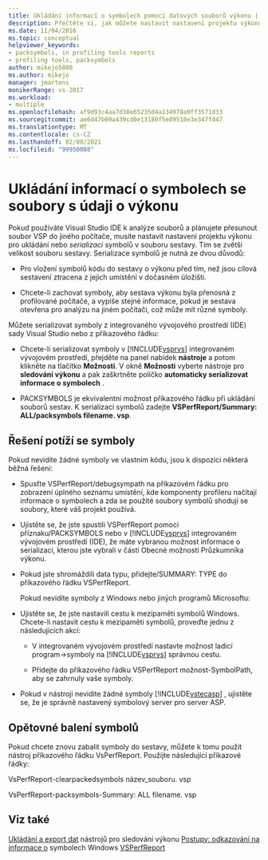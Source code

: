 ```yaml
---
title: Ukládání informací o symbolech pomocí datových souborů výkonu | Microsoft Docs
description: Přečtěte si, jak můžete nastavit nastavení projektu výkonu pro ukládání nebo serializaci symbolů v souboru sestavy.
ms.date: 11/04/2016
ms.topic: conceptual
helpviewer_keywords:
- packsymbols, in profiling tools reports
- profiling tools, packsymbols
author: mikejo5000
ms.author: mikejo
manager: jmartens
monikerRange: vs-2017
ms.workload:
- multiple
ms.openlocfilehash: af9d93c4aa7d38e65235d4a134978a9ff3571d33
ms.sourcegitcommit: ae6d47b09a439cd0e13180f5e89510e3e347fd47
ms.translationtype: MT
ms.contentlocale: cs-CZ
ms.lasthandoff: 02/08/2021
ms.locfileid: "99950088"
---
```

# <a name="saving-symbol-information-with-performance-data-files"></a>Ukládání informací o symbolech se soubory s údaji o výkonu

Pokud používáte Visual Studio IDE k analýze souborů a plánujete přesunout soubor VSP do jiného počítače, musíte nastavit nastavení projektu výkonu pro ukládání nebo *serializaci* symbolů v souboru sestavy. Tím se zvětší velikost souboru sestavy. Serializace symbolů je nutná ze dvou důvodů:

- Pro vložení symbolů kódu do sestavy o výkonu před tím, než jsou cílová sestavení ztracena z jejich umístění v dočasném úložišti.

- Chcete-li zachovat symboly, aby sestava výkonu byla přenosná z profilované počítače, a vypíše stejné informace, pokud je sestava otevřena pro analýzu na jiném počítači, což může mít různé symboly.

Můžete serializovat symboly z integrovaného vývojového prostředí (IDE) sady Visual Studio nebo z příkazového řádku:

- Chcete-li serializovat symboly v [!INCLUDE[vsprvs](../code-quality/includes/vsprvs_md.md)] integrovaném vývojovém prostředí, přejděte na panel nabídek **nástroje** a potom klikněte na tlačítko **Možnosti**. V okně **Možnosti** vyberte nástroje pro **sledování výkonu** a pak zaškrtněte políčko **automaticky serializovat informace o symbolech** .

- PACKSYMBOLS je ekvivalentní možnost příkazového řádku při ukládání souborů sestav. K serializaci symbolů zadejte **VSPerfReport/Summary: ALL/packsymbols filename. vsp**.

## <a name="troubleshooting-symbol-problems"></a>Řešení potíží se symboly

Pokud nevidíte žádné symboly ve vlastním kódu, jsou k dispozici některá běžná řešení:

- Spusťte VSPerfReport/debugsympath na příkazovém řádku pro zobrazení úplného seznamu umístění, kde komponenty profileru načítají informace o symbolech a zda se použité soubory symbolů shodují se soubory, které váš projekt používá.

- Ujistěte se, že jste spustili VSPerfReport pomocí příznaku/PACKSYMBOLS nebo v [!INCLUDE[vsprvs](../code-quality/includes/vsprvs_md.md)] integrovaném vývojovém prostředí (IDE), že máte vybranou možnost informace o serializaci, kterou jste vybrali v části Obecné možnosti Průzkumníka výkonu.

- Pokud jste shromáždili data typu, přidejte/SUMMARY: TYPE do příkazového řádku VSPerfReport.

  Pokud nevidíte symboly z Windows nebo jiných programů Microsoftu:

- Ujistěte se, že jste nastavili cestu k mezipaměti symbolů Windows. Chcete-li nastavit cestu k mezipaměti symbolů, proveďte jednu z následujících akcí:

  - V integrovaném vývojovém prostředí nastavte možnost ladicí program->symboly na [!INCLUDE[vsprvs](../code-quality/includes/vsprvs_md.md)] správnou cestu.

  - Přidejte do příkazového řádku VSPerfReport možnost-SymbolPath, aby se zahrnuly vaše symboly.

- Pokud v nástroji nevidíte žádné symboly [!INCLUDE[vstecasp](../code-quality/includes/vstecasp_md.md)] , ujistěte se, že je správně nastavený symbolový server pro server ASP.

## <a name="repacking-symbols"></a>Opětovné balení symbolů

Pokud chcete znovu zabalit symboly do sestavy, můžete k tomu použít nástroj příkazového řádku VsPerfReport. Použijte následující příkazové řádky:

VsPerfReport-clearpackedsymbols název_souboru. vsp

VsPerfReport-packsymbols-Summary: ALL filename. vsp

## <a name="see-also"></a>Viz také

[Ukládání a export dat](../profiling/saving-and-exporting-performance-tools-data.md) 
 nástrojů pro sledování výkonu [Postupy: odkazování na informace o](../profiling/how-to-reference-windows-symbol-information.md) 
 symbolech Windows [VSPerfReport](../profiling/vsperfreport.md)
